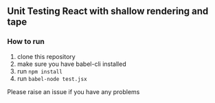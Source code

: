 ## Unit Testing React with shallow rendering and tape

### How to run

  1. clone this repository
  2. make sure you have babel-cli installed
  3. run `npm install`
  4. run `babel-node test.jsx`

Please raise an issue if you have any problems
